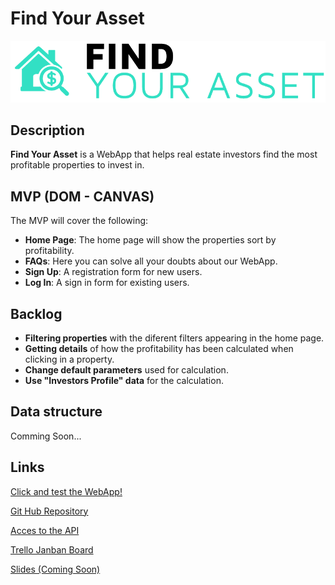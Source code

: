 # Find Your Asset
![Img](img/logo.png)
## Description
**Find Your Asset** is a WebApp that helps real estate investors find the most profitable properties to invest in.


## MVP (DOM - CANVAS)
The MVP will cover the following:
- **Home Page**: The home page will show the properties sort by profitability.
- **FAQs**: Here you can solve all your doubts about our WebApp.
- **Sign Up**: A registration form for new users.
- **Log In**: A sign in form for existing users.


## Backlog    
- **Filtering properties** with the diferent filters appearing in the home page.
- **Getting details** of how the profitability has been calculated when clicking in a property.
- **Change default parameters** used for calculation.
- **Use "Investors Profile" data** for the calculation.


## Data structure
Comming Soon...


## Links

[Click and test the WebApp!](https://estevemartin.github.io/IH-M1-Project/)

[Git Hub Repository](https://github.com/Estevemartin/IH-M1-Project)

[Acces to the API](https://rapidapi.com/apidojo/api/realtor/endpoints)

[Trello Janban Board](https://trello.com/b/j6Ilrtof/find-your-asset)

[Slides (Coming Soon)]()


